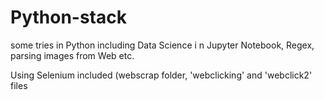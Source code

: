 # Python-stack
some tries in Python including Data Science i n Jupyter Notebook, Regex, parsing images from Web etc.

Using Selenium included (webscrap folder, 'webclicking' and 'webclick2' files
